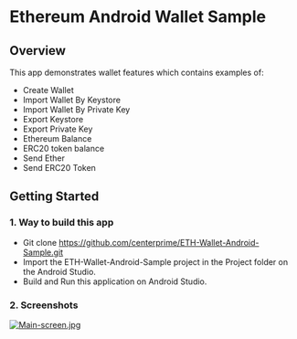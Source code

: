 # Ethereum Android Wallet Sample

## Overview 

This app demonstrates wallet features which contains examples of: 
  - Create Wallet
  - Import Wallet By Keystore
  - Import Wallet By Private Key
  - Export Keystore
  - Export Private Key
  - Ethereum Balance
  - ERC20 token balance
  - Send Ether
  - Send ERC20 Token

## Getting Started 

### 1. Way to build this app 
- Git clone https://github.com/centerprime/ETH-Wallet-Android-Sample.git 
- Import the ETH-Wallet-Android-Sample project in the Project folder on the Android Studio.
- Build and Run this application on Android Studio. 

### 2. Screenshots
[![Main-screen.jpg](https://i.postimg.cc/VsFJF0jN/Main-screen.jpg)](https://postimg.cc/F17FrRCt)

